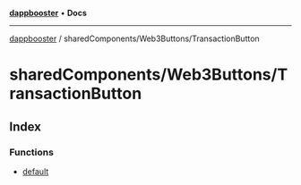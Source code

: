 [**dappbooster**](../../../README.md) • **Docs**

***

[dappbooster](../../../modules.md) / sharedComponents/Web3Buttons/TransactionButton

# sharedComponents/Web3Buttons/TransactionButton

## Index

### Functions

- [default](functions/default.md)
